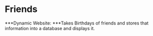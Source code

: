 # Friends
***Dynamic Website:
***Takes Birthdays of friends and stores that information into a database and displays it.
